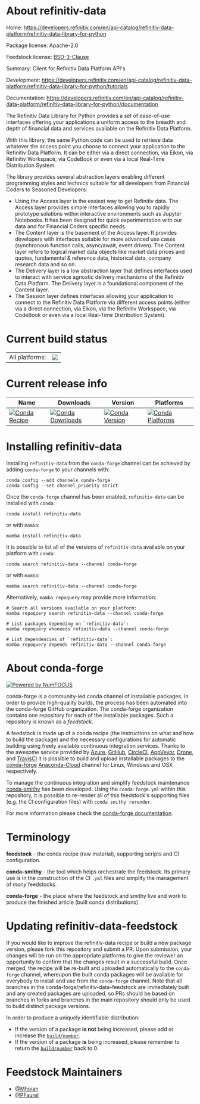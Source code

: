 About refinitiv-data
====================

Home: https://developers.refinitiv.com/en/api-catalog/refinitiv-data-platform/refinitiv-data-library-for-python

Package license: Apache-2.0

Feedstock license: [BSD-3-Clause](https://github.com/conda-forge/refinitiv-data-feedstock/blob/main/LICENSE.txt)

Summary: Client for Refinitiv Data Platform API's

Development: https://developers.refinitiv.com/en/api-catalog/refinitiv-data-platform/refinitiv-data-library-for-python/tutorials

Documentation: https://developers.refinitiv.com/en/api-catalog/refinitiv-data-platform/refinitiv-data-library-for-python/documentation

The Refinitiv Data Library for Python provides a set of ease-of-use interfaces offering your applications a uniform access to the breadth and depth of financial data and services available on the Refinitiv Data Platform.

With this library, the same Python code can be used to retrieve data whatever the access point you choose to connect your application to the Refinitiv Data Platform. It can be either via a direct connection, via Eikon, via Refinitiv Workspace, via CodeBook or even via a local Real-Time Distribution System.

The library provides several abstraction layers enabling different programming styles and technics suitable for all developers from Financial Coders to Seasoned Developers:

 - Using the Access layer is the easiest way to get Refinitiv data. The Access layer provides simple interfaces allowing you to rapidly prototype solutions within interactive environments such as Jupyter Notebooks. It has been designed for quick experimentation with our data and for Financial Coders specific needs.
 - The Content layer is the basement of the Access layer. It provides developers with interfaces suitable for more advanced use cases (synchronous function calls, async/await, event driven). The Content layer refers to logical market data objects like market data prices and quotes, fundamental & reference data, historical data, company research data and so on.
 - The Delivery layer is a low abstraction layer that defines interfaces used to interact with service agnostic delivery mechanisms of the Refinitiv Data Platform. The Delivery layer is a foundational component of the Content layer.
 - The Session layer defines interfaces allowing your application to connect to the Refinitiv Data Platform via different access points (either via a direct connection, via Eikon, via the Refinitiv Workspace, via CodeBook or even via a local Real-Time Distribution System).


Current build status
====================


<table><tr><td>All platforms:</td>
    <td>
      <a href="https://dev.azure.com/conda-forge/feedstock-builds/_build/latest?definitionId=18629&branchName=main">
        <img src="https://dev.azure.com/conda-forge/feedstock-builds/_apis/build/status/refinitiv-data-feedstock?branchName=main">
      </a>
    </td>
  </tr>
</table>

Current release info
====================

| Name | Downloads | Version | Platforms |
| --- | --- | --- | --- |
| [![Conda Recipe](https://img.shields.io/badge/recipe-refinitiv--data-green.svg)](https://anaconda.org/conda-forge/refinitiv-data) | [![Conda Downloads](https://img.shields.io/conda/dn/conda-forge/refinitiv-data.svg)](https://anaconda.org/conda-forge/refinitiv-data) | [![Conda Version](https://img.shields.io/conda/vn/conda-forge/refinitiv-data.svg)](https://anaconda.org/conda-forge/refinitiv-data) | [![Conda Platforms](https://img.shields.io/conda/pn/conda-forge/refinitiv-data.svg)](https://anaconda.org/conda-forge/refinitiv-data) |

Installing refinitiv-data
=========================

Installing `refinitiv-data` from the `conda-forge` channel can be achieved by adding `conda-forge` to your channels with:

```
conda config --add channels conda-forge
conda config --set channel_priority strict
```

Once the `conda-forge` channel has been enabled, `refinitiv-data` can be installed with `conda`:

```
conda install refinitiv-data
```

or with `mamba`:

```
mamba install refinitiv-data
```

It is possible to list all of the versions of `refinitiv-data` available on your platform with `conda`:

```
conda search refinitiv-data --channel conda-forge
```

or with `mamba`:

```
mamba search refinitiv-data --channel conda-forge
```

Alternatively, `mamba repoquery` may provide more information:

```
# Search all versions available on your platform:
mamba repoquery search refinitiv-data --channel conda-forge

# List packages depending on `refinitiv-data`:
mamba repoquery whoneeds refinitiv-data --channel conda-forge

# List dependencies of `refinitiv-data`:
mamba repoquery depends refinitiv-data --channel conda-forge
```


About conda-forge
=================

[![Powered by
NumFOCUS](https://img.shields.io/badge/powered%20by-NumFOCUS-orange.svg?style=flat&colorA=E1523D&colorB=007D8A)](https://numfocus.org)

conda-forge is a community-led conda channel of installable packages.
In order to provide high-quality builds, the process has been automated into the
conda-forge GitHub organization. The conda-forge organization contains one repository
for each of the installable packages. Such a repository is known as a *feedstock*.

A feedstock is made up of a conda recipe (the instructions on what and how to build
the package) and the necessary configurations for automatic building using freely
available continuous integration services. Thanks to the awesome service provided by
[Azure](https://azure.microsoft.com/en-us/services/devops/), [GitHub](https://github.com/),
[CircleCI](https://circleci.com/), [AppVeyor](https://www.appveyor.com/),
[Drone](https://cloud.drone.io/welcome), and [TravisCI](https://travis-ci.com/)
it is possible to build and upload installable packages to the
[conda-forge](https://anaconda.org/conda-forge) [Anaconda-Cloud](https://anaconda.org/)
channel for Linux, Windows and OSX respectively.

To manage the continuous integration and simplify feedstock maintenance
[conda-smithy](https://github.com/conda-forge/conda-smithy) has been developed.
Using the ``conda-forge.yml`` within this repository, it is possible to re-render all of
this feedstock's supporting files (e.g. the CI configuration files) with ``conda smithy rerender``.

For more information please check the [conda-forge documentation](https://conda-forge.org/docs/).

Terminology
===========

**feedstock** - the conda recipe (raw material), supporting scripts and CI configuration.

**conda-smithy** - the tool which helps orchestrate the feedstock.
                   Its primary use is in the construction of the CI ``.yml`` files
                   and simplify the management of *many* feedstocks.

**conda-forge** - the place where the feedstock and smithy live and work to
                  produce the finished article (built conda distributions)


Updating refinitiv-data-feedstock
=================================

If you would like to improve the refinitiv-data recipe or build a new
package version, please fork this repository and submit a PR. Upon submission,
your changes will be run on the appropriate platforms to give the reviewer an
opportunity to confirm that the changes result in a successful build. Once
merged, the recipe will be re-built and uploaded automatically to the
`conda-forge` channel, whereupon the built conda packages will be available for
everybody to install and use from the `conda-forge` channel.
Note that all branches in the conda-forge/refinitiv-data-feedstock are
immediately built and any created packages are uploaded, so PRs should be based
on branches in forks and branches in the main repository should only be used to
build distinct package versions.

In order to produce a uniquely identifiable distribution:
 * If the version of a package **is not** being increased, please add or increase
   the [``build/number``](https://docs.conda.io/projects/conda-build/en/latest/resources/define-metadata.html#build-number-and-string).
 * If the version of a package **is** being increased, please remember to return
   the [``build/number``](https://docs.conda.io/projects/conda-build/en/latest/resources/define-metadata.html#build-number-and-string)
   back to 0.

Feedstock Maintainers
=====================

* [@Mhoian](https://github.com/Mhoian/)
* [@PFaurel](https://github.com/PFaurel/)

